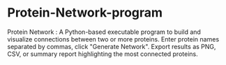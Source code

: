 # Protein-Network-program
Protein Network : A Python-based executable program to build and visualize connections between two or more proteins. Enter protein names separated by commas, click "Generate Network". Export results as PNG, CSV, or summary report highlighting the most connected proteins.
